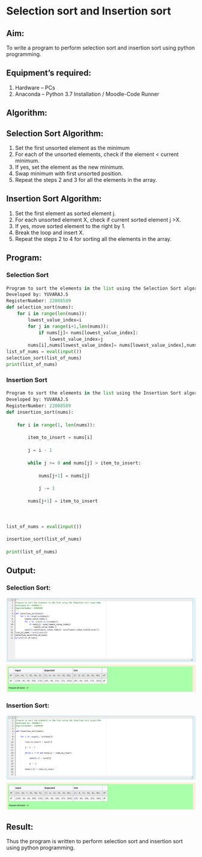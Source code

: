 # Selection sort and Insertion sort
## Aim:
To write a program to perform selection sort and insertion sort using python programming.
## Equipment’s required:
1.	Hardware – PCs
2.	Anaconda – Python 3.7 Installation / Moodle-Code Runner
## Algorithm:
## Selection Sort Algorithm:
1.	Set the first unsorted element as the minimum
2.	For each of the unsorted elements, check if the element < current minimum.
3.	If yes, set the element as the new minimum.
4.	Swap minimum with first unsorted position.
5.	Repeat the steps 2 and 3 for all the elements in the array.
## Insertion Sort Algorithm:
1.	Set the first element as sorted element j.
2.	For each unsorted element X, check if current sorted element j >X.
3.	If yes, move sorted element to the right by 1.
4.	Break the loop and insert X.
5.	Repeat the steps 2 to 4 for sorting all the elements in the array.
## Program:
### Selection Sort
```python
Program to sort the elements in the list using the Selection Sort algorithm.
Developed by: YUVARAJ.S
RegisterNumber: 22008589
def selection_sort(nums):
    for i in range(len(nums)):
        lowest_value_index=i
        for j in range(i+1,len(nums)):
            if nums[j]< nums[lowest_value_index]:
                lowest_value_index=j
        nums[i],nums[lowest_value_index]= nums[lowest_value_index],nums[i]    
list_of_nums = eval(input())
selection_sort(list_of_nums)
print(list_of_nums)
```
### Insertion Sort
```python
Program to sort the elements in the list using the Insertion Sort algorithm.
Developed by: YUVARAJ.S
RegisterNumber: 22008589
def insertion_sort(nums):
    
    for i in range(1, len(nums)):
        
        item_to_insert = nums[i]
        
        j = i - 1
        
        while j >= 0 and nums[j] > item_to_insert:
            
            nums[j+1] = nums[j]
            
            j -= 1
            
        nums[j+1] = item_to_insert
        
 
        
list_of_nums = eval(input())

insertion_sort(list_of_nums)

print(list_of_nums)

```

## Output:
### Selection Sort:
![output](./out1.png)
### Insertion Sort:
![output](./out2.png)


## Result:
Thus the program is written to perform selection sort and insertion sort using python programming.
